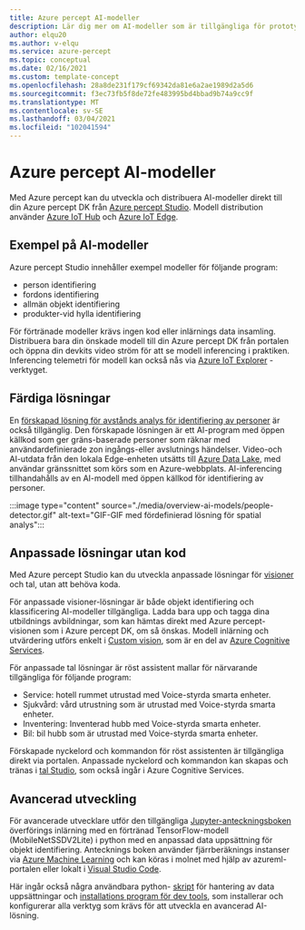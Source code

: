 ```yaml
---
title: Azure percept AI-modeller
description: Lär dig mer om AI-modeller som är tillgängliga för prototyper och distribution
author: elqu20
ms.author: v-elqu
ms.service: azure-percept
ms.topic: conceptual
ms.date: 02/16/2021
ms.custom: template-concept
ms.openlocfilehash: 28a8de231f179cf69342da81e6a2ae1989d2a5d6
ms.sourcegitcommit: f3ec73fb5f8de72fe483995bd4bbad9b74a9cc9f
ms.translationtype: MT
ms.contentlocale: sv-SE
ms.lasthandoff: 03/04/2021
ms.locfileid: "102041594"
---
```

# <a name="azure-percept-ai-models"></a>Azure percept AI-modeller

Med Azure percept kan du utveckla och distribuera AI-modeller direkt till din Azure percept DK från [Azure percept Studio](https://go.microsoft.com/fwlink/?linkid=2135819). Modell distribution använder [Azure IoT Hub](https://azure.microsoft.com/services/iot-hub/) och [Azure IoT Edge](https://azure.microsoft.com/services/iot-edge/#iotedge-overview).

## <a name="sample-ai-models"></a>Exempel på AI-modeller

Azure percept Studio innehåller exempel modeller för följande program:

- person identifiering
- fordons identifiering
- allmän objekt identifiering
- produkter-vid hylla identifiering

För förtränade modeller krävs ingen kod eller inlärnings data insamling. Distribuera bara din önskade modell till din Azure percept DK från portalen och öppna din devkits video ström för att se modell inferencing i praktiken. Inferencing telemetri för modell kan också nås via [Azure IoT Explorer](https://github.com/Azure/azure-iot-explorer/releases) -verktyget.

## <a name="pre-built-solutions"></a>Färdiga lösningar

En [förskapad lösning för avstånds analys för identifiering av personer](https://github.com/george-moore/Santa-Cruz-AI-App) är också tillgänglig. Den förskapade lösningen är ett AI-program med öppen källkod som ger gräns-baserade personer som räknar med användardefinierade zon ingångs-eller avslutnings händelser. Video-och AI-utdata från den lokala Edge-enheten utsätts till [Azure Data Lake](https://azure.microsoft.com/solutions/data-lake/), med användar gränssnittet som körs som en Azure-webbplats. AI-inferencing tillhandahålls av en AI-modell med öppen källkod för identifiering av personer.

:::image type="content" source="./media/overview-ai-models/people-detector.gif" alt-text="GIF-GIF med fördefinierad lösning för spatial analys":::

## <a name="custom-no-code-solutions"></a>Anpassade lösningar utan kod

Med Azure percept Studio kan du utveckla anpassade lösningar för [visioner](./tutorial-nocode-vision.md) och tal, utan att behöva koda.

För anpassade visioner-lösningar är både objekt identifiering och klassificering AI-modeller tillgängliga. Ladda bara upp och tagga dina utbildnings avbildningar, som kan hämtas direkt med Azure percept-visionen som i Azure percept DK, om så önskas. Modell inlärning och utvärdering utförs enkelt i [Custom vision](https://www.customvision.ai/), som är en del av [Azure Cognitive Services](https://azure.microsoft.com/services/cognitive-services/#overview).

För anpassade tal lösningar är röst assistent mallar för närvarande tillgängliga för följande program:

- Service: hotell rummet utrustad med Voice-styrda smarta enheter.
- Sjukvård: vård utrustning som är utrustad med Voice-styrda smarta enheter.
- Inventering: Inventerad hubb med Voice-styrda smarta enheter.
- Bil: bil hubb som är utrustad med Voice-styrda smarta enheter.

Förskapade nyckelord och kommandon för röst assistenten är tillgängliga direkt via portalen. Anpassade nyckelord och kommandon kan skapas och tränas i [tal Studio](https://speech.microsoft.com/), som också ingår i Azure Cognitive Services.

## <a name="advanced-development"></a>Avancerad utveckling

För avancerade utvecklare utför den tillgängliga [Jupyter-anteckningsboken](https://github.com/microsoft/Project-Santa-Cruz-Preview/blob/main/Sample-Scripts-and-Notebooks/Official/Machine%20Learning%20Notebooks/Transferlearningusing_SSDLiteV2%20Model.ipynb) överförings inlärning med en förtränad TensorFlow-modell (MobileNetSSDV2Lite) i python med en anpassad data uppsättning för objekt identifiering. Antecknings boken använder fjärrberäknings instanser via [Azure Machine Learning](https://azure.microsoft.com/services/machine-learning/#product-overview) och kan köras i molnet med hjälp av azureml-portalen eller lokalt i [Visual Studio Code](https://code.visualstudio.com/).

Här ingår också några användbara python- [skript](https://github.com/microsoft/Project-Santa-Cruz-Preview/tree/main/Sample-Scripts-and-Notebooks/Official/Scripts) för hantering av data uppsättningar och [installations program för dev tools](https://github.com/microsoft/Project-Santa-Cruz-Preview/blob/main/Sample-Scripts-and-Notebooks/Official/Machine%20Learning%20Notebooks/dev-tools-installer.md), som installerar och konfigurerar alla verktyg som krävs för att utveckla en avancerad AI-lösning.
